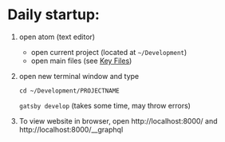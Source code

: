 # Daily startup:
1. open atom (text editor)
    - open current project (located at `~/Development`)
    - open main files (see [Key Files](https://github.com/ckakiti/General/blob/master/akiti_mdf21.md#key-project-files))

2. open new terminal window and type

    `cd ~/Development/PROJECTNAME`

    `gatsby develop` (takes some time, may throw errors)

3. To view website in browser, open http://localhost:8000/ and http://localhost:8000/__graphql
